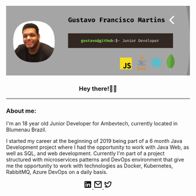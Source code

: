 ![banner](assets/banner.png "Main banner")
<div align="center">
    <h3>Hey there!🤙🏾</h3>
</div>
<hr/>
<h3>About me:</h3>
I'm an 18 year old Junior Developer for Ambevtech, currently located in Blumenau Brazil.

I started my career at the beginning of 2019 being part of a 6 month Java Development project where I had the opportunity to 
work with Java Web, as well as SQL, and web development. Currently I'm part of a project structured with microservices patterns and DevOps environment that give me the opportunity to work with technologies as Docker, Kubernetes, RabbitMQ, Azure DevOps on a daily basis.
<div align="center">
    <a href="https://www.linkedin.com/in/gustavofrmartins/">
        <img src="assets/linkedin.png" alt="Linkedin Link" />
    </a>
    <a href="mailto:martins.gustavofr@gmail.com">
        <img src="assets/mail.png" alt="Mail Link" />
    </a>
    <a href="">
        <img src="assets/twitter.png" alt="Twitter Link" />
    </a>
</div>
